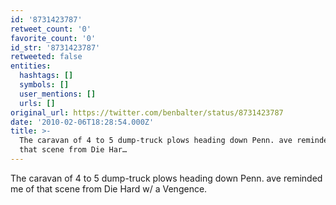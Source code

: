 ```yaml
---
id: '8731423787'
retweet_count: '0'
favorite_count: '0'
id_str: '8731423787'
retweeted: false
entities:
  hashtags: []
  symbols: []
  user_mentions: []
  urls: []
original_url: https://twitter.com/benbalter/status/8731423787
date: '2010-02-06T18:28:54.000Z'
title: >-
  The caravan of 4 to 5 dump-truck plows heading down Penn. ave reminded me of
  that scene from Die Har…
---
```


The caravan of 4 to 5 dump-truck plows heading down Penn. ave reminded me of that scene from Die Hard w/ a Vengence.
